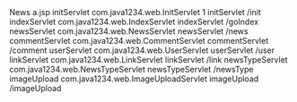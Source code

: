  <?xml version="1.0" encoding="UTF-8"?>
<web-app xmlns:xsi="http://www.w3.org/2001/XMLSchema-instance" xmlns="http://java.sun.com/xml/ns/javaee" xsi:schemaLocation="http://java.sun.com/xml/ns/javaee http://java.sun.com/xml/ns/javaee/web-app_2_5.xsd" id="WebApp_ID" version="2.5">
  <display-name>News</display-name>
  <welcome-file-list>
    <welcome-file>a.jsp</welcome-file>
  </welcome-file-list>
  
  <servlet>
  	<servlet-name>initServlet</servlet-name>
  	<servlet-class>com.java1234.web.InitServlet</servlet-class>
  	<load-on-startup>1</load-on-startup>
  </servlet>
  
  <servlet-mapping>
  	<servlet-name>initServlet</servlet-name>
  	<url-pattern>/init</url-pattern>
  </servlet-mapping>
  
  <servlet>
  	<servlet-name>indexServlet</servlet-name>
  	<servlet-class>com.java1234.web.IndexServlet</servlet-class>
  </servlet>
  
  <servlet-mapping>
  	<servlet-name>indexServlet</servlet-name>
  	<url-pattern>/goIndex</url-pattern>
  </servlet-mapping>
  
  
  <servlet>
  	<servlet-name>newsServlet</servlet-name>
  	<servlet-class>com.java1234.web.NewsServlet</servlet-class>
  </servlet>
  
  <servlet-mapping>
  	<servlet-name>newsServlet</servlet-name>
  	<url-pattern>/news</url-pattern>
  </servlet-mapping>
  
  <servlet>
  	<servlet-name>commentServlet</servlet-name>
  	<servlet-class>com.java1234.web.CommentServlet</servlet-class>
  </servlet>
  
  <servlet-mapping>
  	<servlet-name>commentServlet</servlet-name>
  	<url-pattern>/comment</url-pattern>
  </servlet-mapping>
  
  <servlet>
  	<servlet-name>userServlet</servlet-name>
  	<servlet-class>com.java1234.web.UserServlet</servlet-class>
  </servlet>
  
  <servlet-mapping>
  	<servlet-name>userServlet</servlet-name>
  	<url-pattern>/user</url-pattern>
  </servlet-mapping>
  
  <servlet>
  	<servlet-name>linkServlet</servlet-name>
  	<servlet-class>com.java1234.web.LinkServlet</servlet-class>
  </servlet>
  
  <servlet-mapping>
  	<servlet-name>linkServlet</servlet-name>
  	<url-pattern>/link</url-pattern>
  </servlet-mapping>
  
  <servlet>
  	<servlet-name>newsTypeServlet</servlet-name>
  	<servlet-class>com.java1234.web.NewsTypeServlet</servlet-class>
  </servlet>
  
  <servlet-mapping>
  	<servlet-name>newsTypeServlet</servlet-name>
  	<url-pattern>/newsType</url-pattern>
  </servlet-mapping>
  
  <servlet>
  	<servlet-name>imageUpload</servlet-name>
  	<servlet-class>com.java1234.web.ImageUploadServlet</servlet-class>
  </servlet>
  
  <servlet-mapping>
  	<servlet-name>imageUpload</servlet-name>
  	<url-pattern>/imageUpload</url-pattern>
  </servlet-mapping>
</web-app>